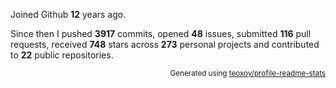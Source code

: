 Joined Github **12** years ago.

Since then I pushed **3917** commits, opened **48** issues, submitted **116** pull requests, received **748** stars across **273** personal projects and contributed to **22** public repositories.

<p align="right"><sub>Generated using <a href="https://github.com/marketplace/actions/profile-readme-stats">teoxoy/profile-readme-stats</a></sub></p>
